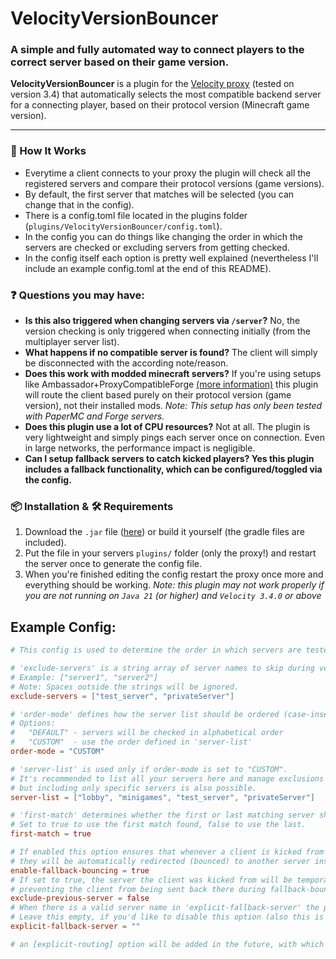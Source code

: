 # VelocityVersionBouncer
### A simple and fully automated way to connect players to the correct server based on their game version.
**VelocityVersionBouncer** is a plugin for the [Velocity proxy](https://papermc.io/software/velocity) (tested on version 3.4) that automatically selects the most compatible backend server for a connecting player, based on their protocol version (Minecraft game version).

---
### 🔧 How It Works
- Everytime a client connects to your proxy the plugin will check all the registered servers and compare their protocol versions (game versions).
- By default, the first server that matches will be selected (you can change that in the config).
- There is a config.toml file located in the plugins folder (`plugins/VelocityVersionBouncer/config.toml`).
- In the config you can do things like changing the order in which the servers are checked or excluding servers from getting checked.
- In the config itself each option is pretty well explained (nevertheless I'll include an example config.toml at the end of this README).
### ❓ Questions you may have:
- **Is this also triggered when changing servers via `/server`?** No, the version checking is only triggered when connecting initially (from the multiplayer server list).
- **What happens if no compatible server is found?** The client will simply be disconnected with the according note/reason.
- **Does this work with modded minecraft servers?** If you're using setups like Ambassador+ProxyCompatibleForge [(more information)](https://docs.papermc.io/velocity/server-compatibility) this plugin will route the client based purely on their protocol version (game version), not their installed mods. _Note: This setup has only been tested with PaperMC and Forge servers._
- **Does this plugin use a lot of CPU resources?** Not at all. The plugin is very lightweight and simply pings each server once on connection. Even in large networks, the performance impact is negligible.
- **Can I setup fallback servers to catch kicked players? Yes this plugin includes a fallback functionality, which can be configured/toggled via the config.**
### 📦 Installation & 🛠️ Requirements
1. Download the `.jar` file ([here](https://github.com/Hallo5000/VelocityVersionBouncer/blob/master/build/libs/VelocityVersionBouncer-1.1.0-release.jar)) or build it yourself (the gradle files are included).
2. Put the file in your servers `plugins/` folder (only the proxy!) and restart the server once to generate the config file.
3. When you're finished editing the config restart the proxy once more and everything should be working.
_Note: this plugin may not work properly if you are not running on `Java 21` (or higher) and `Velocity 3.4.0` or above_

## Example Config:
```toml
# This config is used to determine the order in which servers are tested, and optionally to exclude specific servers.

# 'exclude-servers' is a string array of server names to skip during version comparison.
# Example: ["server1", "server2"]
# Note: Spaces outside the strings will be ignored.
exclude-servers = ["test_server", "privateServer"]

# 'order-mode' defines how the server list should be ordered (case-insensitive).
# Options:
#   "DEFAULT" - servers will be checked in alphabetical order
#   "CUSTOM"  - use the order defined in 'server-list'
order-mode = "CUSTOM"

# 'server-list' is used only if order-mode is set to "CUSTOM".
# It's recommended to list all your servers here and manage exclusions separately using 'exclude-servers',
# but including only specific servers is also possible.
server-list = ["lobby", "minigames", "test_server", "privateServer"]

# 'first-match' determines whether the first or last matching server should be used.
# Set to true to use the first match found, false to use the last.
first-match = true

# If enabled this option ensures that whenever a client is kicked from a server (whether during login, via /kick, or for another reason),
# they will be automatically redirected (bounced) to another server instead of being disconnected.
enable-fallback-bouncing = true
# If set to true, the server the client was kicked from will be temporarily excluded from fallback options,
# preventing the client from being sent back there during fallback-bouncing.
exclude-previous-server = false
# When there is a valid server name in 'explicit-fallback-server' the plugin won't search for a new server and instead only tries the specified server.
# Leave this empty, if you'd like to disable this option (also this is disabled when enable-fallback-bouncing is set to false).
explicit-fallback-server = ""

# an [explicit-routing] option will be added in the future, with which the plugin will no longer automatically look for a matching server but takes a static routing map provided through the config
```